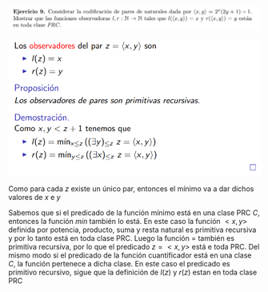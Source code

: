 ![](enunciado.png)

![](solucion-catedra.png)

Como para cada $z$ existe un único par, entonces el mínimo va a dar dichos valores de $x$ e $y$

Sabemos que si el predicado de la función mínimo está en una clase PRC $C$, entonces la función $min$ también lo está. En este caso la función $<x, y>$ definida por potencia, producto, suma y resta natural es primitiva recursiva y por lo tanto está en toda clase PRC. Luego la función $=$ también es primitiva recursiva, por lo que el predicado $z= <x,y>$ está e toda PRC. Del mismo modo si el predicado de la función cuantificador está en una clase $C$, la función pertenece a dicha clase. En este caso el predicado es primitivo recursivo, sigue que la definición de $l(z)$ y $r(z)$ estan en toda clase PRC